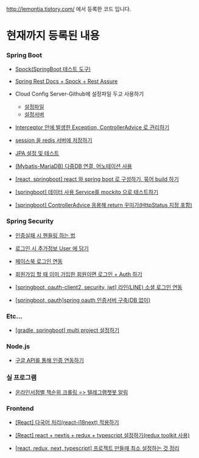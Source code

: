 http://lemontia.tistory.com/ 에서 등록한 코드 입니다.

# 현재까지 등록된 내용

### Spring Boot
* [Spock(SpringBoot 테스트 도구)](https://github.com/lemontia/test-spock)

* [Spring Rest Docs + Spock + Rest Assure](https://github.com/lemontia/SpringRestDocs-Spock)

* Cloud Config Server-Github에 설정파일 두고 사용하기
    - [설정파일](https://github.com/lemontia/SpringCloudConfigRepository)
    - [설정서버](https://github.com/lemontia/SpringCloudConfig_GIT)

* [Interceptor 안에 발생한 Exception, ControllerAdvice 로 관리하기](https://github.com/lemontia/IntercepterTest)

* [session 을 redis 서버에 저장하기](https://github.com/lemontia/SpringBootSessionRedis)

* [JPA 설정 및 테스트](https://github.com/lemontia/SpringSecurityLogin)

* [(Mybatis-MariaDB) 다중DB 연결, 어노테이션 사용](https://github.com/lemontia/SpringbootMultiDataSources)

* [[react, springboot] react 와 spring boot 로 구성하기, 묶어 build 하기](https://github.com/lemontia/springboot_react)

* [[springboot] 데이터 사용 Service를 mockito 으로 테스트하기](https://github.com/lemontia/mockitoTest)

* [[springboot] ControllerAdvice 응용해 return 꾸미기(HttpStatus 지정 포함)](https://github.com/lemontia/controllerAdviceCustom)


### Spring Security
* [인증실패 시 핸들링 하는 법](https://github.com/lemontia/SpringSecurityBasicAuth)

* [로그인 시 추가정보 User 에 담기](https://github.com/lemontia/SpringBootBase)

* [페이스북 로그인 연동](https://github.com/lemontia/SpringBoot2_oauth2)

* [회원가입 할 때 이미 가입한 회원이면 로그인 + Auth 하기](https://github.com/lemontia/SpringSecurityLogin)

* [[springboot, oauth-client2, security, jwt] 라인(LINE) 소셜 로그인 연동](https://github.com/lemontia/springOauth2Client-LINE)

* [[springboot, oauth]spring oauth 인증서버 구축(DB 없이)](https://github.com/lemontia/spring_oauth-authorization_server-noDB)



### Etc...
* [[gradle, springboot] multi project 설정하기](https://github.com/lemontia/gradle_multi_module)


### Node.js
* [구글 API를 통해 인증 연동하기](https://github.com/lemontia/googleOauthJavascript)


### 실 프로그램
* [온라인서점별 책순위 크롤링 => 텔레그램챗봇 알림](https://github.com/lemontia/bookRankCrawler)


### Frontend
* [[React] 다국어 처리(react-i18next) 적용하기](https://github.com/lemontia/sample-react-i18next)

* [[React] react + nextjs + redux + typescript 설정하기(redux toolkit 사용)](https://github.com/lemontia/react-redux-sample)

* [[react, redux, next, typescript] 프로젝트 만들때 최소 설정하는 것 정리](https://github.com/lemontia/react-project-base-config/blob/main/README.md)
